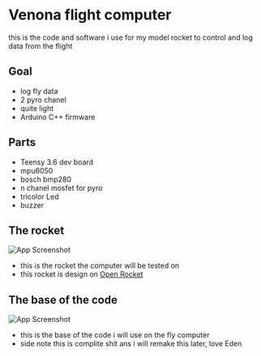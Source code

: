 # Venona flight computer
this is the code and software i use for my model rocket to control and log data from the flight 

## Goal

- log fly data
- 2 pyro chanel
- quite light
- Arduino C++ firmware

## Parts
- Teensy 3.6 dev board
- mpu6050
- bosch bmp280
- n chanel mosfet for pyro
- tricolor Led
- buzzer

## The rocket

![App Screenshot](https://cdn.discordapp.com/attachments/936282025588064273/1051940479257804910/Capture_decran_2022-12-12_201503.png)

- this is the rocket the computer will be tested on 
- this rocket is design on [Open Rocket](https://openrocket.info/)

## The base of the code

![App Screenshot](https://cdn.discordapp.com/attachments/936282025588064273/1052314296647942177/Capture_decran_2022-12-13_210053.png)

- this is the base of the code i will use on the fly computer 
- side note this is complite shit ans i will remake this later, love Eden 



